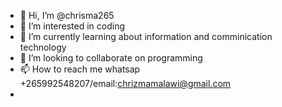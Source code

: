 - 👋 Hi, I’m @chrisma265
- 👀 I’m interested in coding
- 🌱 I’m currently learning about information and comminication technology 
- 💞️ I’m looking to collaborate on programming 
- 📫 How to reach me whatsap +265992548207/email:chrizmamalawi@gmail.com
- 

<!---
chrisma265/chrisma265 is a ✨ special ✨ repository because its `README.md` (this file) appears on your GitHub profile.
You can click the Preview link to take a look at your changes.
--->
